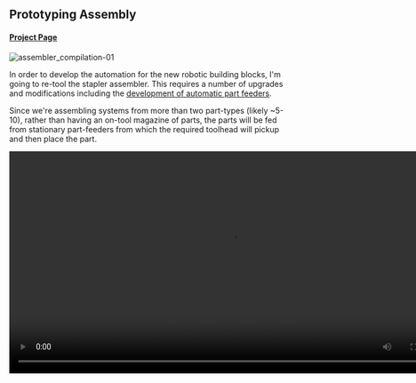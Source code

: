 ## Prototyping Assembly

#### [Project Page](https://gitlab.cba.mit.edu/assembledAssemblers/assembledAssembly)

![assembler_compilation-01](images/assembler_compilation-01.png)

In order to develop the automation for the new robotic building blocks, I'm going to re-tool the stapler assembler. This requires a number of upgrades and modifications including the [development of automatic part feeders](part_feeder/).

Since we're assembling systems from more than two part-types (likely ~5-10), rather than having an on-tool magazine of parts, the parts will be fed from stationary part-feeders from which the required toolhead will pickup and then place the part.

<div align="center"><video controls width="800px" src="part_feeder/video/strut_feeder_converted.mp4"></video></div>

<!-- This builds off previous work which developed assemblers for electronic digital materials:

<video controls src="../walking_motor/video/dual_stapler_cut3_converted.mp4" width="80%"></video> -->
